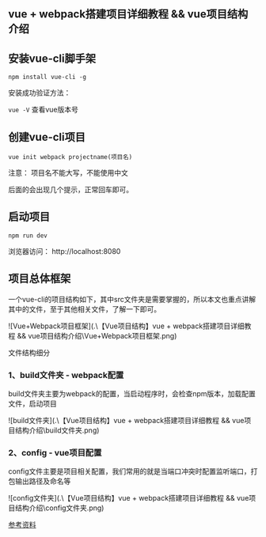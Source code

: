 ## vue + webpack搭建项目详细教程 && vue项目结构介绍



## 安装vue-cli脚手架

`npm install vue-cli -g`

安装成功验证方法：

`vue -V` 查看vue版本号



## 创建vue-cli项目

`vue init webpack projectname(项目名)`

注意： 项目名不能大写，不能使用中文

后面的会出现几个提示，正常回车即可。



## 启动项目

`npm run dev`

浏览器访问： http://localhost:8080



## 项目总体框架

 一个vue-cli的项目结构如下，其中src文件夹是需要掌握的，所以本文也重点讲解其中的文件，至于其他相关文件，了解一下即可。 

![Vue+Webpack项目框架](.\【Vue项目结构】vue + webpack搭建项目详细教程 && vue项目结构介绍\Vue+Webpack项目框架.png)



 文件结构细分 

### 1、build文件夹 - webpack配置

build文件夹主要为webpack的配置，当启动程序时，会检查npm版本，加载配置文件，启动项目

![build文件夹](.\【Vue项目结构】vue + webpack搭建项目详细教程 && vue项目结构介绍\build文件夹.png)



### 2、config - vue项目配置

 config文件主要是项目相关配置，我们常用的就是当端口冲突时配置监听端口，打包输出路径及命名等 

![config文件夹](.\【Vue项目结构】vue + webpack搭建项目详细教程 && vue项目结构介绍\config文件夹.png)



[参考资料](https://blog.csdn.net/weixin_45627031/article/details/107846016)

